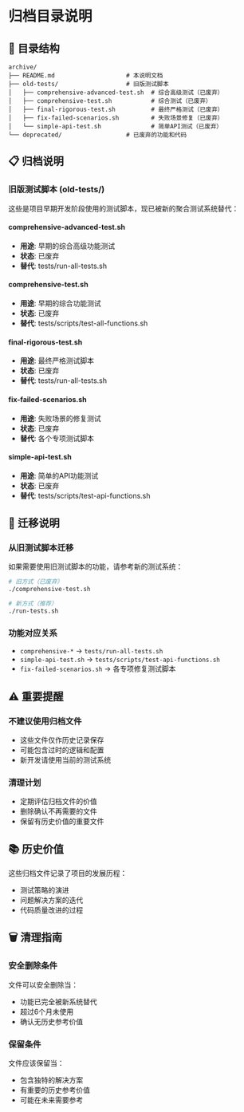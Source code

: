 # 归档目录说明

## 📁 目录结构

```
archive/
├── README.md                    # 本说明文档
├── old-tests/                   # 旧版测试脚本
│   ├── comprehensive-advanced-test.sh  # 综合高级测试（已废弃）
│   ├── comprehensive-test.sh           # 综合测试（已废弃）
│   ├── final-rigorous-test.sh          # 最终严格测试（已废弃）
│   ├── fix-failed-scenarios.sh         # 失败场景修复（已废弃）
│   └── simple-api-test.sh              # 简单API测试（已废弃）
└── deprecated/                  # 已废弃的功能和代码
```

## 📋 归档说明

### 旧版测试脚本 (old-tests/)
这些是项目早期开发阶段使用的测试脚本，现已被新的聚合测试系统替代：

#### comprehensive-advanced-test.sh
- **用途**: 早期的综合高级功能测试
- **状态**: 已废弃
- **替代**: tests/run-all-tests.sh

#### comprehensive-test.sh  
- **用途**: 早期的综合功能测试
- **状态**: 已废弃
- **替代**: tests/scripts/test-all-functions.sh

#### final-rigorous-test.sh
- **用途**: 最终严格测试脚本
- **状态**: 已废弃
- **替代**: tests/run-all-tests.sh

#### fix-failed-scenarios.sh
- **用途**: 失败场景的修复测试
- **状态**: 已废弃
- **替代**: 各个专项测试脚本

#### simple-api-test.sh
- **用途**: 简单的API功能测试
- **状态**: 已废弃
- **替代**: tests/scripts/test-api-functions.sh

## 🔄 迁移说明

### 从旧测试脚本迁移
如果需要使用旧测试脚本的功能，请参考新的测试系统：

```bash
# 旧方式（已废弃）
./comprehensive-test.sh

# 新方式（推荐）
./run-tests.sh
```

### 功能对应关系
- `comprehensive-*` → `tests/run-all-tests.sh`
- `simple-api-test.sh` → `tests/scripts/test-api-functions.sh`
- `fix-failed-scenarios.sh` → 各专项修复测试脚本

## ⚠️ 重要提醒

### 不建议使用归档文件
- 这些文件仅作历史记录保存
- 可能包含过时的逻辑和配置
- 新开发请使用当前的测试系统

### 清理计划
- 定期评估归档文件的价值
- 删除确认不再需要的文件
- 保留有历史价值的重要文件

## 📚 历史价值

这些归档文件记录了项目的发展历程：
- 测试策略的演进
- 问题解决方案的迭代
- 代码质量改进的过程

## 🗑️ 清理指南

### 安全删除条件
文件可以安全删除当：
- 功能已完全被新系统替代
- 超过6个月未使用
- 确认无历史参考价值

### 保留条件
文件应该保留当：
- 包含独特的解决方案
- 有重要的历史参考价值
- 可能在未来需要参考
